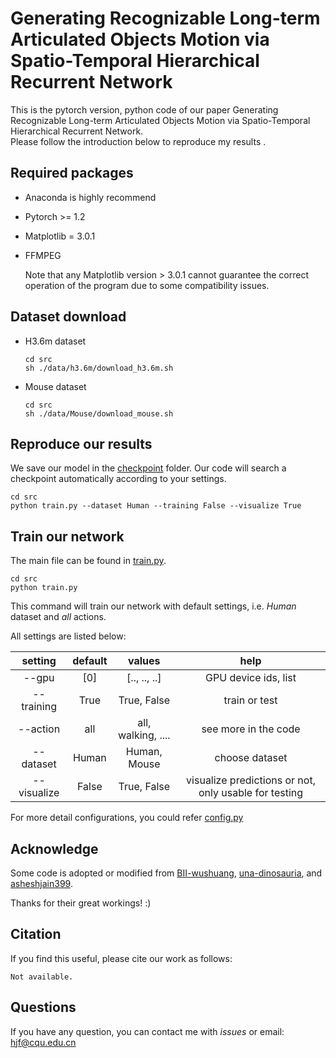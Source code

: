 # Generating Recognizable Long-term Articulated Objects Motion via Spatio-Temporal Hierarchical Recurrent Network 
This is the pytorch version, python code of our paper Generating Recognizable Long-term Articulated Objects Motion via Spatio-Temporal Hierarchical Recurrent Network.  
Please follow the introduction below to reproduce my results .   

## Required packages

* Anaconda is highly recommend 

* Pytorch >= 1.2

* Matplotlib = 3.0.1

* FFMPEG 

  Note that any Matplotlib version > 3.0.1 cannot guarantee the correct operation of the program due to some compatibility issues.

## Dataset download

* H3.6m dataset

  ```shell
  cd src
  sh ./data/h3.6m/download_h3.6m.sh
  ```

* Mouse dataset

  ```shell
  cd src
  sh ./data/Mouse/download_mouse.sh
  ```
  
## Reproduce our results

We save our model in the [checkpoint]( https://github.com/p0werHu/human-motion-prediction/tree/master/src/checkpoint ) folder. Our code will search a checkpoint automatically according to your settings. 

```shell
cd src
python train.py --dataset Human --training False --visualize True
```

## Train our network

The main file can be found in [train.py]( https://github.com/p0werHu/human-motion-prediction/blob/master/src/train.py ).

````shell
cd src
python train.py
````

This command will train our network with default settings, i.e. *Human* dataset and *all* actions.

All settings are listed below:

setting | default | values | help
:--:|:--:|:--:|:--:
--gpu|[0]|[.., .., ..]|GPU device ids, list
--training|True|True, False| train or test
--action|all|all, walking, ....|see more in the code
--dataset|Human|Human, Mouse|choose dataset
--visualize|False|True, False|visualize predictions or not, only usable for testing

For more detail configurations, you could refer [config.py]( https://github.com/p0werHu/human-motion-prediction/blob/master/src/config.py )

## Acknowledge 

Some code is adopted or modified from [BII-wushuang]( https://github.com/BII-wushuang/Lie-Group-Motion-Prediction ), [una-dinosauria]( https://github.com/una-dinosauria/human-motion-prediction ), and [asheshjain399]( https://github.com/asheshjain399/RNNexp ).   

Thanks for their great workings! :)

## Citation

If you find this useful, please cite our work as follows:

```
Not available.
```

## Questions
If you have any question, you can contact me with *issues* or email: hjf@cqu.edu.cn



